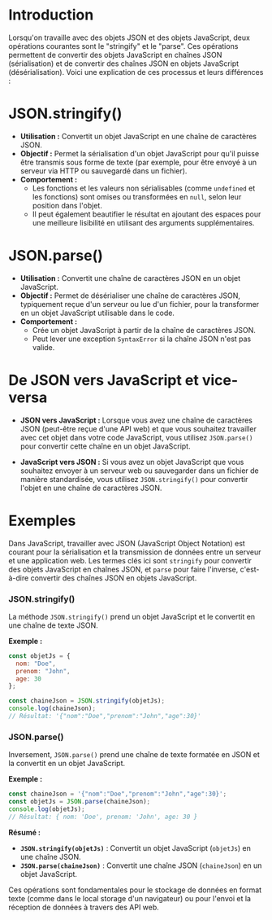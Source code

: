 # Introduction
Lorsqu'on travaille avec des objets JSON et des objets JavaScript, deux opérations courantes sont le "stringify" et le "parse". 
Ces opérations permettent de convertir des objets JavaScript en chaînes JSON (sérialisation) et de convertir des chaînes JSON en objets JavaScript (désérialisation). 
Voici une explication de ces processus et leurs différences :

# JSON.stringify()

- **Utilisation :** Convertit un objet JavaScript en une chaîne de caractères JSON.
- **Objectif :** Permet la sérialisation d'un objet JavaScript pour qu'il puisse être transmis sous forme de texte (par exemple, pour être envoyé à un serveur via HTTP ou sauvegardé dans un fichier).
- **Comportement :** 
  - Les fonctions et les valeurs non sérialisables (comme `undefined` et les fonctions) sont omises ou transformées en `null`, selon leur position dans l'objet.
  - Il peut également beautifier le résultat en ajoutant des espaces pour une meilleure lisibilité en utilisant des arguments supplémentaires.

# JSON.parse()

- **Utilisation :** Convertit une chaîne de caractères JSON en un objet JavaScript.
- **Objectif :** Permet de désérialiser une chaîne de caractères JSON, typiquement reçue d'un serveur ou lue d'un fichier, pour la transformer en un objet JavaScript utilisable dans le code.
- **Comportement :**
  - Crée un objet JavaScript à partir de la chaîne de caractères JSON.
  - Peut lever une exception `SyntaxError` si la chaîne JSON n'est pas valide.

# De JSON vers JavaScript et vice-versa

- **JSON vers JavaScript :** Lorsque vous avez une chaîne de caractères JSON (peut-être reçue d'une API web) et que vous souhaitez travailler avec cet objet dans votre code JavaScript, vous utilisez `JSON.parse()` pour convertir cette chaîne en un objet JavaScript.

- **JavaScript vers JSON :** Si vous avez un objet JavaScript que vous souhaitez envoyer à un serveur web ou sauvegarder dans un fichier de manière standardisée, vous utilisez `JSON.stringify()` pour convertir l'objet en une chaîne de caractères JSON.

# Exemples

Dans JavaScript, travailler avec JSON (JavaScript Object Notation) est courant pour la sérialisation et la transmission de données entre un serveur et une application web. 
Les termes clés ici sont `stringify` pour convertir des objets JavaScript en chaînes JSON, et `parse` pour faire l'inverse, c'est-à-dire convertir des chaînes JSON en objets JavaScript.

### JSON.stringify()

La méthode `JSON.stringify()` prend un objet JavaScript et le convertit en une chaîne de texte JSON.

**Exemple :**

```javascript
const objetJs = {
  nom: "Doe",
  prenom: "John",
  age: 30
};

const chaineJson = JSON.stringify(objetJs);
console.log(chaineJson);
// Résultat: '{"nom":"Doe","prenom":"John","age":30}'
```

### JSON.parse()

Inversement, `JSON.parse()` prend une chaîne de texte formatée en JSON et la convertit en un objet JavaScript.

**Exemple :**

```javascript
const chaineJson = '{"nom":"Doe","prenom":"John","age":30}';
const objetJs = JSON.parse(chaineJson);
console.log(objetJs);
// Résultat: { nom: 'Doe', prenom: 'John', age: 30 }
```

**Résumé :**

- **`JSON.stringify(objetJs)`** : Convertit un objet JavaScript (`objetJs`) en une chaîne JSON.
- **`JSON.parse(chaineJson)`** : Convertit une chaîne JSON (`chaineJson`) en un objet JavaScript.

Ces opérations sont fondamentales pour le stockage de données en format texte (comme dans le local storage d'un navigateur) ou pour l'envoi et la réception de données à travers des API web.
